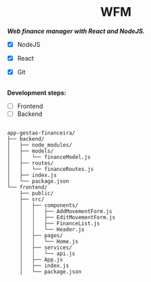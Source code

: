 <h1 align= "center"> WFM </h1>



***Web finance manager with React and NodeJS.***

- [x] NodeJS
- [X] React
- [X] Git


##

 **Development steps:**


- [ ] Frontend
- [ ] Backend
```

app-gestao-financeira/
├── backend/
│   ├── node_modules/
│   ├── models/
│   │   └── financeModel.js
│   ├── routes/
│   │   └── financeRoutes.js
│   ├── index.js
│   └── package.json
└── frontend/
    ├── public/
    ├── src/
    │   ├── components/
    │   │   ├── AddMovementForm.js
    │   │   ├── EditMovementForm.js
    │   │   ├── FinanceList.js
    │   │   └── Header.js
    │   ├── pages/
    │   │   └── Home.js
    │   ├── services/
    │   │   └── api.js
    │   ├── App.js
    │   ├── index.js
    │   └── package.json
    
```

